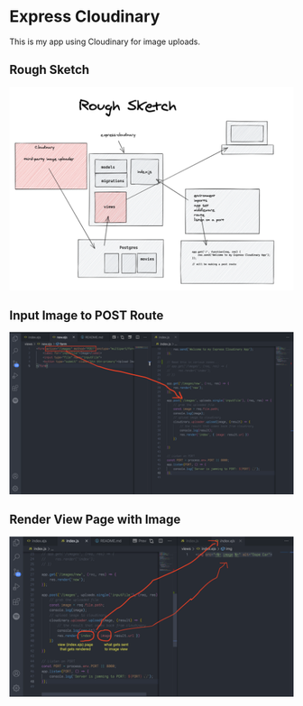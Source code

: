 # Express Cloudinary

This is my app using Cloudinary for image uploads.

## Rough Sketch
![rough sketch](images/rough_sketch.png)

## Input Image to POST Route
![rough sketch](images/input_image_to_post.png)

## Render View Page with Image
![render image to view](images/image_to_view.png)
